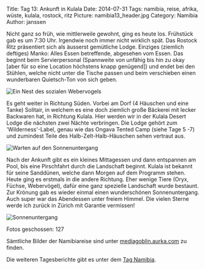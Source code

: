 Title: Tag 13: Ankunft in Kulala
Date: 2014-07-31
Tags: namibia, reise, afrika, wüste, kulala, rostock, ritz
Picture: namibia13_header.jpg
Category: Namibia
Author: janssen

Nicht ganz so früh, wie mittlerweile gewohnt, ging es heute los. Frühstück gab es um 7:30 Uhr. Irgendwie noch immer nicht wirklich spät. Das Rostock Ritz präsentiert sich als äusserst gemütliche Lodge. Einziges (ziemlich deftiges) Manko: Alles Essen betreffende, abgesehen vom Essen. Das beginnt beim Servierpersonal (Spannweite von unfähig bis hin zu okay [aber für so eine Location höchstens knapp genügend]) und endet bei den Stühlen, welche nicht unter die Tische passen und beim verschieben einen wunderbaren Quietsch-Ton von sich geben.

![Ein Nest des sozialen Webervogels](http://mediagoblin.aurka.com/mgoblin_media/media_entries/352/ABC4250.medium.jpg)

Es geht weiter in Richtung Süden. Vorbei am Dorf (4 Häuschen und eine Tanke) Solitair, in welchem es eine doch ziemlich große Bäckerei mit lecker Backwaren hat, in Richtung Kulala. Hier werden wir in der Kulala Desert Lodge die nächsten zwei Nächte verbringen. Die Lodge gehört zum 'Wilderness'-Label, genau wie das Ongava Tented Camp (siehe Tage 5 -7) und zumindest Teile des Halb-Zelt-Halb-Häuschen sehen vertraut aus.

![Warten auf den Sonnenuntergang](http://mediagoblin.aurka.com/mgoblin_media/media_entries/353/ABC4291.medium.jpg)

Nach der Ankunft gibt es ein kleines Mittagessen und dann entspannen am Pool, bis eine Pirschfahrt durch die Landschaft beginnt. Kulala ist bekannt für seine Sanddünen, welche dann Morgen auf dem Programm stehen. Heute ging es erstmals in die andere Richtung. Eher wenige Tiere (Oryx, Füchse, Webervögel), dafür eine ganz spezielle Landschaft wurde bestaunt. Zur Krönung gab es wieder einmal einen wunderschönen Sonnenuntergang. Auch super war das Abendessen unter freiem Himmel. Die vielen Sterne werde ich zurück in Zürich mit Garantie vermissen!

![Sonnenuntergang](http://mediagoblin.aurka.com/mgoblin_media/media_entries/354/ABC4310.medium.jpg)

Fotos geschossen: 127

Sämtliche Bilder der Namibiareise sind unter [mediagoblin.aurka.com](http://mediagoblin.aurka.com/mediagoblin/mg.fcgi/u/janssen/collection/namibia-2014/) zu finden.

Die weiteren Tagesberichte gibt es unter dem [Tag Namibia](http://blog.aurka.com/tag/namibia.html).
